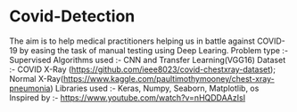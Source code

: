 # Covid-Detection
The aim is to help medical practitioners helping us in battle against COVID-19 by easing the task of manual testing using Deep Learing.
Problem type :- Supervised
Algorithms used :- CNN and Transfer Learning(VGG16)
Dataset :-  COVID X-Ray (https://github.com/ieee8023/covid-chestxray-dataset); 
Normal X-Ray(https://www.kaggle.com/paultimothymooney/chest-xray-pneumonia)
Libraries used :- Keras, Numpy, Seaborn, Matplotlib, os
Inspired by :- https://www.youtube.com/watch?v=nHQDDAAzIsI
